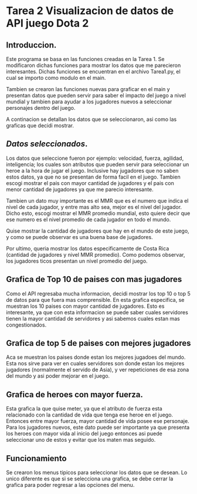 # Tarea 2 Visualizacion de datos de API juego Dota 2

## <strong>Introduccion</strong>.

Este programa se basa en las funciones creadas en la Tarea 1. Se modificaron dichas funciones para mostrar los datos que me parecieron interesantes. Dichas funciones se encuentran en el archivo Tarea1.py, el cual se importo como modulo en el main. 

Tambien se crearon las funciones nuevas para graficar en el main y presentan datos que pueden servir para saber el impacto del juego a nivel mundial y tambien para ayudar a los jugadores nuevos a seleccionar personajes dentro del juego.

A continacion se detallan los datos que se seleccionaron, asi como las graficas que decidi mostrar.

## <em><strong>Datos seleccionados</strong></em>.

Los datos que seleccione fueron por ejemplo: velocidad, fuerza, agilidad, inteligencia; los cuales son atributos que pueden servir para seleccionar un heroe a la hora de jugar el juego. Inclusive hay jugadores que no saben estos datos, ya que no se presentan de forma facil en el juego. Tambien escogi mostrar el pais con mayor cantidad de jugadores y el pais con menor cantidad de jugadores ya que me parecio interesante. 

Tambien un dato muy importante es el MMR que es el numero que indica el nivel de cada jugador, y entre mas alto sea, mejor es el nivel del jugador. Dicho esto, escogi mostrar el MMR promedio mundial, esto quiere decir que ese numero es el nivel promedio de cada jugador en todo el mundo. 

Quise mostrar la cantidad de jugadores que hay en el mundo de este juego, y como se puede observar es una buena base de jugadores.

Por ultimo, queria mostrar los datos especificamente de Costa Rica (cantidad de jugadores y nivel MMR promedio). Como podemos observar, los jugadores ticos presentan un nivel promedio del juego. 

## Grafica de Top 10 de paises con mas jugadores

Como el API regresaba mucha informacion, decidi mostrar los top 10 o top 5 de datos para que fuera mas comprensible. En esta grafica especifica, se muestran los 10 paises con mayor cantidad de jugadores. Esto es interesante, ya que con esta informacion se puede saber cuales servidores tienen la mayor cantidad de servidores y asi sabemos cuales estan mas congestionados. 

## Grafica de top 5 de paises con mejores jugadores

Aca se muestran los paises donde estan los mejores jugadoes del mundo. Esta nos sirve para ver en cuales servidores son donde estan los mejores jugadores (normalmente el servido de Asia), y ver repeticiones de esa zona del mundo y asi poder mejorar en el juego. 

## Grafica de heroes con mayor fuerza. 

Esta grafica la que quise meter, ya que el atributo de fuerza esta relacionado con la cantidad de vida que tenga ese heroe en el juego. Entonces entre mayor fuerza, mayor cantidad de vida posee ese personaje. Para los jugadores nuevos, este dato puede ser importante ya que presenta los heroes con mayor vida al inicio del juego entonces asi puede seleccionar uno de estos y evitar que los maten mas seguido.

## Funcionamiento

Se crearon los menus tipicos para seleccionar los datos que se desean. Lo unico diferente es que si se selecciona una grafica, se debe cerrar la grafica para poder regresar a las opciones del menu. 